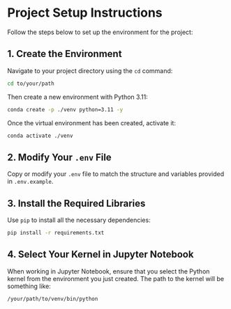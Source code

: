 
# Project Setup Instructions

Follow the steps below to set up the environment for the project:

## 1. Create the Environment
Navigate to your project directory using the `cd` command:

```bash
cd to/your/path
```

Then create a new environment with Python 3.11:

```bash
conda create -p ./venv python=3.11 -y
```

Once the virtual environment has been created, activate it:

```bash
conda activate ./venv
```

## 2. Modify Your `.env` File
Copy or modify your `.env` file to match the structure and variables provided in `.env.example`.

## 3. Install the Required Libraries
Use `pip` to install all the necessary dependencies:

```bash
pip install -r requirements.txt
```

## 4. Select Your Kernel in Jupyter Notebook
When working in Jupyter Notebook, ensure that you select the Python kernel from the environment you just created. The path to the kernel will be something like:

```
/your/path/to/venv/bin/python
```
